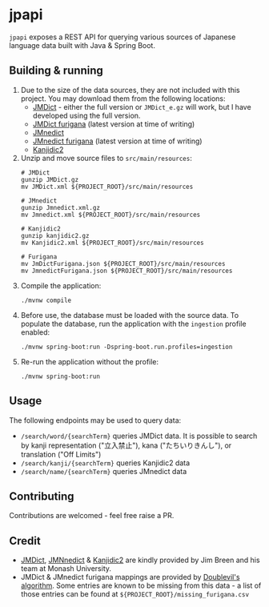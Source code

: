 # jpapi

`jpapi` exposes a REST API for querying various sources of Japanese language data built with Java & Spring Boot.

## Building & running

1. Due to the size of the data sources, they are not included with this project. You may download them from the following locations:
    - [JMDict](http://ftp.monash.edu.au/pub/nihongo/JMdict.gz) - either the full version or `JMDict_e.gz` will work, but I have developed using the full version.
    - [JMDict furigana](https://github.com/Doublevil/JmdictFurigana/releases/download/2.3.1%2B2024-11-25/JmdictFurigana.json) (latest version at time of writing)
    - [JMnedict](https://web.archive.org/web/20161119124321/http://ftp.monash.edu.au/pub/nihongo/JMnedict.xml.gz)
    - [JMnedict furigana](https://github.com/Doublevil/JmdictFurigana/releases/download/2.3.1%2B2024-11-25/JmnedictFurigana.json) (latest version at time of writing)
    - [Kanjidic2](http://ftp.monash.edu.au/pub/nihongo/kanjidic.gz)
2. Unzip and move source files to `src/main/resources`:
    ```shell
    # JMDict
    gunzip JMDict.gz
    mv JMDict.xml ${PROJECT_ROOT}/src/main/resources
   
    # JMnedict
    gunzip Jmnedict.xml.gz
    mv Jmnedict.xml ${PROJECT_ROOT}/src/main/resources
   
    # Kanjidic2
    gunzip kanjidic2.gz
    mv Kanjidic2.xml ${PROJECT_ROOT}/src/main/resources
    
    # Furigana
    mv JmDictFurigana.json ${PROJECT_ROOT}/src/main/resources
    mv JmnedictFurigana.json ${PROJECT_ROOT}/src/main/resources
    ```
3. Compile the application:
   ```shell
   ./mvnw compile
   ```
4. Before use, the database must be loaded with the source data. To populate the database, run the application with the `ingestion` profile enabled:
    ```shell
    ./mvnw spring-boot:run -Dspring-boot.run.profiles=ingestion
    ```
5. Re-run the application without the profile:
   ```shell
   ./mvnw spring-boot:run
   ```
   
## Usage
The following endpoints may be used to query data:
- `/search/word/{searchTerm}` queries JMDict data. It is possible to search by kanji representation ("立入禁止"), kana ("たちいりきんし"), or translation ("Off Limits")
- `/search/kanji/{searchTerm}` queries Kanjidic2 data
- `/search/name/{searchTerm}` queries JMnedict data

## Contributing

Contributions are welcomed - feel free raise a PR. 

## Credit

- [JMDict](http://ftp.usf.edu/pub/ftp.monash.edu.au/pub/nihongo/edict_doc.html), [JMNnedict](http://ftp.net.usf.edu/pub/ftp.monash.edu.au/pub/nihongo/enamdict_doc.html) & [Kanjidic2](http://ftp.usf.edu/pub/ftp.monash.edu.au/pub/nihongo/kanjidic.html) are kindly provided by Jim Breen and his team at Monash University.
- JMDict & JMnedict furigana mappings are provided by [Doublevil's algorithm](https://github.com/Doublevil/JmdictFurigana). Some entries are known to be missing from this data - a list of those entries can be found at `${PROJECT_ROOT}/missing_furigana.csv`





